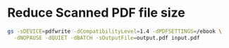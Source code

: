 # Reduce Scanned PDF file size

```sh
gs -sDEVICE=pdfwrite -dCompatibilityLevel=1.4 -dPDFSETTINGS=/ebook \
  -dNOPAUSE -dQUIET -dBATCH -sOutputFile=output.pdf input.pdf
```
